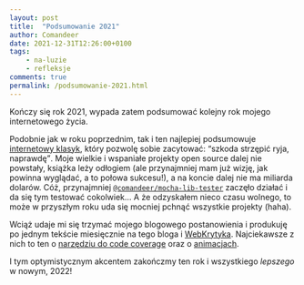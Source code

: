 ```yaml
---
layout: post
title:  "Podsumowanie 2021"
author: Comandeer
date: 2021-12-31T12:26:00+0100
tags: 
    - na-luzie
    - refleksje
comments: true
permalink: /podsumowanie-2021.html
---
```


Kończy się rok 2021, wypada zatem podsumować kolejny rok mojego internetowego życia.

Podobnie jak w roku poprzednim, tak i ten najlepiej podsumowuje [internetowy klasyk](https://www.youtube.com/watch?v=-C01v6xqpRI), który pozwolę sobie zacytować: <q>szkoda strzępić ryja, naprawdę</q>. Moje wielkie i wspaniałe projekty open source dalej nie powstały, książka leży odłogiem (ale przynajmniej mam już wizję, jak powinna wyglądać, a to połowa sukcesu!), a na koncie dalej nie ma miliarda dolarów. Cóż, przynajmniej [`@comandeer/mocha-lib-tester`](https://www.npmjs.com/package/@comandeer/mocha-lib-tester) zaczęło działać i da się tym testować cokolwiek… A że odzyskałem nieco czasu wolnego, to może w przyszłym roku uda się mocniej pchnąć wszystkie projekty (haha).

Wciąż udaje mi się trzymać mojego blogowego postanowienia i produkuję po jednym tekście miesięcznie na tego bloga i [WebKrytyka](https://www.webkrytyk.pl/). Najciekawsze z nich to ten o [narzędziu do code coverage](https://blog.comandeer.pl/jak-dziala-narzedzie-do-code-coverage.html) oraz o [animacjach](https://www.webkrytyk.pl/2021/08/31/wpadki-i-wypadki-13/).

I tym optymistycznym akcentem zakończmy ten rok i wszystkiego _lepszego_ w nowym, 2022!
